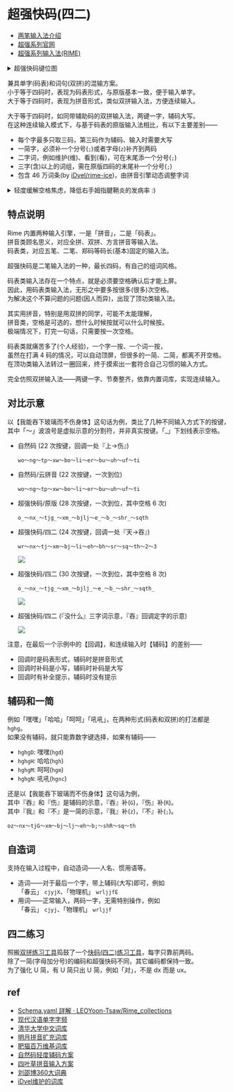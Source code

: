 # 超强快码(四二)

- [两笔输入法介绍](https://lbzj.github.io/)
- [超强系列官网](http://fds8866.ysepan.com/)
- [超强系列输入法(RIME)](https://github.com/whjiang/cqeb)

<details><summary>超强快码键位图</summary>

![](https://du1ab.one/images/2022/chao_qiang_kuai_ma_kb.png)

![](https://du1ab.one/images/2022/chao_qiang_kuai_ma_ref.png)
</details>

兼具单字(码表)和词句(双拼)的混输方案。  
小于等于四码时，表现为码表形式，与原版基本一致，便于输入单字。  
大于等于四码时，表现为拼音形式，类似双拼输入法，方便连续输入。  

大于等于四码时，如同带辅助码的双拼输入法，两键一字，辅码大写。  
在这种连续输入模式下，与基于码表的原版输入法相比，有以下主要差别——

  - 每个字最多只取三码，第三码作为辅码、输入时需要大写
  - 一简字，必须补一个分号(`;`)或者字母(`z`)补齐到两码
  - 二字词，例如维护(维)、看到(看)，可在末尾添一个分号(`;`)
  - 三字(含)以上的词组，需在原版四码的末尾补一个分号(`;`)
  - 包含 46 万词条(by [iDvel/rime-ice](https://github.com/iDvel/rime-ice))，由拼音引擎动态调整字词

<details><summary>轻度缓解空格焦虑，降低右手姆指腱鞘炎的发病率 :)</summary>

![](https://du1ab.one/images/2022/finkelstein_test.png)
</details>

## 特点说明

Rime 内置两种输入引擎，一是「拼音」，二是「码表」。  
拼音类顾名思义，对应全拼、双拼、方言拼音等输入法。  
码表类，对应五笔、二笔、郑码等码长(基本)固定的输入法。

超强快码是二笔输入法的一种，最长四码，有自己的组词风格。

码表类输入法存在一个特点，就是必须要空格确认后才能上屏。  
因此，用码表类输入法，无形之中要多按很多(很多)次空格。  
为解决这个不算问题的问题(因人而异)，出现了顶功类输入法。

其实用拼音，特别是用双拼的同学，可能不太能理解，  
拼音类，空格是可选的，想什么时候按就可以什么时候按。  
极端情况下，打完一句话，只需要按一次空格。

码表类就痛苦多了(个人经验)，一个字一按、一个词一按，  
虽然在打满 4 码的情况，可以自动顶屏，但很多的一简、二简，都离不开空格。  
在顶功类输入法转过一圈回来，终于摸索出一套符合自己习惯的输入方式。

完全仿照双拼输入法——两键一字、节奏整齐，依靠内置词库，实现连续输入。

## 对比示意

以【我能吞下玻璃而不伤身体】这句话为例，类比了几种不同输入方式下的按键，  
其中「～」波浪号是虚拟示意的分割符，并非真实按键。「_」下划线表示空格。

- 自然码 (22 次按键，回调一处『上->伤』)

  `wo～ng～tp～xw～bo～li～er～bu～uh～uf～ti`

- 自然码/云拼音 (22 次按键，一次到位)

  `wo～ng～tp～xw～bo～li～er～bu～uh～uf～ti`

- 超强快码/原版 (28 次按键，一次到位，其中空格 6 次)

  `o_～nx_～tjg_～xm_～bjlj～e_～b_～shr_～sqth`

- 超强快码/四二 (24 次按键，回调一处『天->吞』)

  `wr～nx～tj～xm～bj～li～eh～bh～sr～sq～th～2～3`

    ![](https://www.du1ab.one/images/2022/cqkm_42-1.gif)

- 超强快码/四二 (30 次按键，一次到位，其中空格 8 次)

  `o_～nx_～tjg_～xm_～bjlj_～e_～b_～shr_～sqth_`

    ![](https://www.du1ab.one/images/2022/cqkm_42-2.gif)

- 超强快码/四二 (『没什么』三字词示意，『吞』回调定字的示意)

    ![](https://www.du1ab.one/images/2022/cqkm_42-3.gif)

注意，在最后一个示例中的【回调】，和连续输入时【辅码】的差别——

  - 回调时是码表形式，辅码时是拼音形式
  - 回调时补码是小写，辅码时补码是大写
  - 回调时有补全提示，辅码时没有提示

## 辅码和一简

例如「嘿嘿」「哈哈」「呵呵」「吼吼」，在两种形式(码表和双拼)的打法都是 `hghg`。  
如果没有辅码，就只能靠数字键选择，如果有辅码——

  - `hghgD`: 嘿嘿(`hgd`)
  - `hghgH`: 哈哈(`hgh`)
  - `hghgM`: 呵呵(`hgm`)
  - `hghgN`: 吼吼(`hgnc`)

还是以【我能吞下玻璃而不伤身体】这句话为例，  
其中『吞』和『伤』是辅码的示意，『吞』补(`G`)，『伤』补(`R`)。  
其中『我』和『不』是一简的示意，『我』补(`z`)，『不』补(`;`)。  

  `oz～nx～tjG～xm～bj～lj～eh～b;～shR～sq～th`

## 自造词

支持在输入过程中，自动造词——人名、惯用语等。

- 造词——对于最后一个字，带上辅码(大写)即可，例如  
  「春云」 `cjyjX`、「物理机」 `wrljjfE`
- 用词——正常输入，两码一字，无需特别操作，例如  
  「春云」 `cjyj`、「物理机」 `wrljjf`

## 四二练习

照搬[双拼练习工具](https://github.com/BlueSky-07/Shuang)捣鼓了一个[快码(四二)练习工具](https://du1ab.one/42)，每字只靠前两码。  
除了一简(字母加分号)的编码和超强快码不同，其它编码都保持一致。  
为了强化 U 简，有 U 简只出 U 简，例如「对」，不是 dx 而是 ux。

## ref

- [Schema.yaml 詳解 · LEOYoon-Tsaw/Rime_collections](https://github.com/LEOYoon-Tsaw/Rime_collections/blob/master/Rime_description.md)
- [现代汉语单字字频](https://lingua.mtsu.edu/chinese-computing/statistics/char/list.php?Which=MO)
- [清华大学中文词库](https://github.com/thunlp/THUOCL)
- [明月拼音扩充词库](https://github.com/rime-aca/dictionaries)
- [肥猫百万维基词库](https://github.com/felixonmars/fcitx5-pinyin-zhwiki)
- [自然码轻度辅码方案](https://github.com/bigshans/rime-zrm)
- [四叶草拼音输入方案](https://github.com/fkxxyz/rime-cloverpinyin)
- [刘邵博360大词典](https://github.com/fkxxyz/chinese-dictionary-3.6million)
- [iDvel维护的词库](https://github.com/iDvel/rime-ice)

